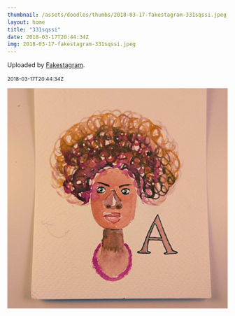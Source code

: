 ```yaml
---
thumbnail: /assets/doodles/thumbs/2018-03-17-fakestagram-331sqssi.jpeg
layout: home
title: "331sqssi"
date: 2018-03-17T20:44:34Z
img: 2018-03-17-fakestagram-331sqssi.jpeg
---
```


Uploaded by [Fakestagram](https://github.com/opyate/fakestagram).

<small>2018-03-17T20:44:34Z</small>

![Uploaded by Fakestagram](/assets/doodles/original/2018-03-17-fakestagram-331sqssi.jpeg)
